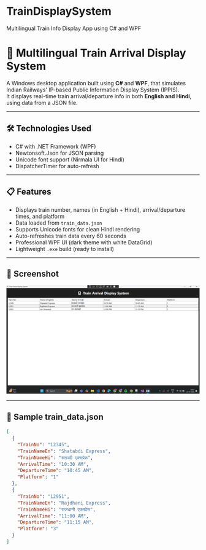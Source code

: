 # TrainDisplaySystem
Multilingual Train Info Display App using C# and WPF
# 🚆 Multilingual Train Arrival Display System

A Windows desktop application built using **C#** and **WPF**, that simulates Indian Railways' IP-based Public Information Display System (IPPIS).  
It displays real-time train arrival/departure info in both **English and Hindi**, using data from a JSON file.

---

## 🛠️ Technologies Used

- C# with .NET Framework (WPF)
- Newtonsoft.Json for JSON parsing
- Unicode font support (Nirmala UI for Hindi)
- DispatcherTimer for auto-refresh

---

## 📋 Features

- Displays train number, names (in English + Hindi), arrival/departure times, and platform
- Data loaded from `train_data.json`
- Supports Unicode fonts for clean Hindi rendering
- Auto-refreshes train data every 60 seconds
- Professional WPF UI (dark theme with white DataGrid)
- Lightweight `.exe` build (ready to install)

---

## 📸 Screenshot

![Train Display](train_display_screenshot.png)

---

## 🧾 Sample train_data.json

```json
[
  {
    "TrainNo": "12345",
    "TrainNameEn": "Shatabdi Express",
    "TrainNameHi": "शताब्दी एक्सप्रेस",
    "ArrivalTime": "10:30 AM",
    "DepartureTime": "10:45 AM",
    "Platform": "1"
  },
  {
    "TrainNo": "12951",
    "TrainNameEn": "Rajdhani Express",
    "TrainNameHi": "राजधानी एक्सप्रेस",
    "ArrivalTime": "11:00 AM",
    "DepartureTime": "11:15 AM",
    "Platform": "3"
  }
]

